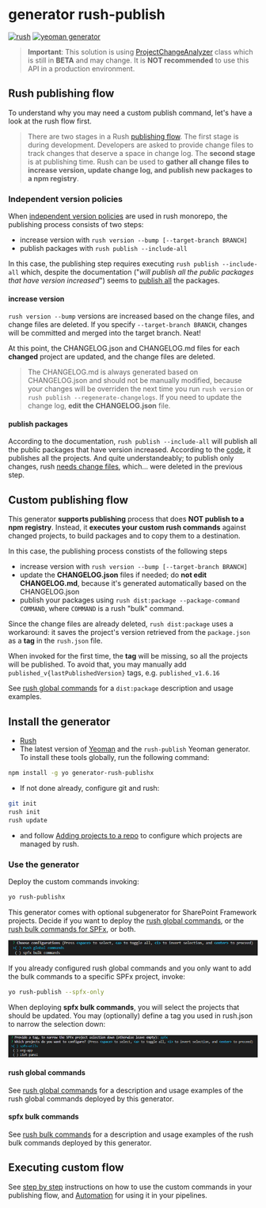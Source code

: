 # generator rush-publish

[![rush](https://img.shields.io/badge/rush-^5.66.2-brightgreen)](https://rushjs.io/)
[![yeoman generator](https://img.shields.io/badge/yeoman--generator-5.6.1-brightgreen)](https://yeoman.io/generators/)

> **Important**: This solution is using [ProjectChangeAnalyzer](https://api.rushstack.io/pages/rush-lib.projectchangeanalyzer/) class which is still in **BETA** and may change. It is **NOT recommended** to use this API in a production environment.

## Rush publishing flow

To understand why you may need a custom publish command, let's have a look at the rush flow first.

> There are two stages in a Rush [publishing flow](https://rushjs.io/pages/maintainer/publishing/). The first stage is during development. Developers are asked to provide change files to track changes that deserve a space in change log. The **second stage** is at publishing time. Rush can be used to **gather all change files to increase version, update change log, and publish new packages to a npm registry**.
>

### Independent version policies

When [independent version policies](https://rushjs.io/pages/maintainer/publishing/#publishing-process-when-version-policies-are-used) are used in rush monorepo, the publishing process consists of two steps:

- increase version with `rush version --bump [--target-branch BRANCH]`
- publish packages with `rush publish --include-all`

In this case, the publishing step requires executing `rush publish --include-all` which, despite the documentation ("_will publish all the public packages that have version increased_") seems to [publish all](https://github.com/microsoft/rushstack/blob/831d6737547946d6814c33b8d0ce823664936f54/libraries/rush-lib/src/cli/actions/PublishAction.ts#L239) the packages.

#### increase version

`rush version --bump` versions are increased based on the change files, and change files are deleted. If you specify `--target-branch BRANCH`, changes will be committed and merged into the target branch. Neat!

At this point, the CHANGELOG.json and CHANGELOG.md files for each **changed** project are updated, and the change files are deleted.

> The CHANGELOG.md is always generated based on CHANGELOG.json and should not be manually modified, because your changes will be overriden the next time you run `rush version` or `rush publish --regenerate-changelogs`. If you need to update the change log, **edit the CHANGELOG.json** file.

#### publish packages

According to the documentation, `rush publish --include-all` will publish all the public packages that have version increased. According to the [code]((https://github.com/microsoft/rushstack/blob/831d6737547946d6814c33b8d0ce823664936f54/libraries/rush-lib/src/cli/actions/PublishAction.ts#L239)), it publishes all the projects. And quite understandeably; to publish only changes, rush [needs change files](https://github.com/microsoft/rushstack/blob/831d6737547946d6814c33b8d0ce823664936f54/libraries/rush-lib/src/logic/PublishUtilities.ts#L36), which... were deleted in the previous step.

## Custom publishing flow

This generator **supports publishing** process that does **NOT publish to a npm registry**. Instead, it **executes your custom rush commands** against changed projects, to build packages and to copy them to a destination.

In this case, the publishing process constists of the following steps

- increase version with `rush version --bump [--target-branch BRANCH]`
- update the **CHANGELOG.json** files if needed; do  **not edit CHANGELOG.md**, because it's generated automatically based on the CHANGELOG.json
- publish your packages using `rush dist:package --package-command COMMAND`, where `COMMAND` is a rush "bulk" command.

Since the change files are already deleted, `rush dist:package` uses a workaround: it saves the project's version retrieved from the `package.json` as a **tag** in the `rush.json` file.

When invoked for the first time, the **tag** will be missing, so all the projects will be published. To avoid that, you may manually add `published_v{lastPublishedVersion}` tags, e.g. `published_v1.6.16`

See [rush global commands](./docs/rush_GlobalCommands.md) for a `dist:package` description and usage examples.

## Install the generator

- [Rush](https://rushjs.io/pages/intro/get_started/)
- The latest version of [Yeoman](https://github.com/yeoman/yo) and the `rush-publish` Yeoman generator. To install these tools globally, run the following command:

```bash
npm install -g yo generator-rush-publishx
```

- If not done already, configure git and rush:

```bash
git init
rush init
rush update
```

- and follow [Adding projects to a repo](https://rushjs.io/pages/maintainer/add_to_repo/) to configure which projects are managed by rush.

### Use the generator

Deploy the custom commands invoking:

```bash
yo rush-publishx
```

This generator comes with optional subgenerator for SharePoint Framework projects. Decide if you want to deploy the [rush global commands](./docs/rush_GlobalCommands.md), or the [rush bulk commands for SPFx](./docs/rush_BulkCommandsSPFx.md), or both.

![deploy commands](./assets/yo_rush_publish.png)

If you already configured rush global commands and you only want to add the bulk commands to a specific SPFx project, invoke:

```bash
yo rush-publish --spfx-only
```

When deploying **spfx bulk commands**, you will select the projects that should be updated. You may (optionally) define a tag you used in rush.json to narrow the selection down:

![choose spfx project](./assets/yo_rush_publist_spfx.png)

#### rush global commands

See [rush global commands](./docs/rush_GlobalCommands.md) for a description and usage examples of the rush global commands deployed by this generator.

#### spfx bulk commands

See [rush bulk commands](./docs/rush_BulkCommandsSPFx.md) for a description and usage examples of the rush bulk commands deployed by this generator.

## Executing custom flow

See [step by step](./docs/custom_publishingFlow.md) instructions on how to use the custom commands in your publishing flow, and [Automation](./docs/cicd.md) for using it in your pipelines.
